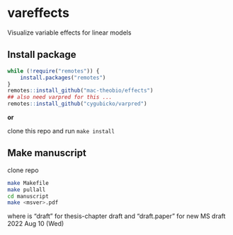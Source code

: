 # vareffects

Visualize variable effects for linear models 

## Install package

```r
while (!require("remotes")) {
    install.packages("remotes")
}
remotes::install_github("mac-theobio/effects")
## also need varpred for this ...
remotes::install_github("cygubicko/varpred")
```

**or**

clone this repo and run `make install`

## Make manuscript

clone repo

```bash
make Makefile
make pullall
cd manuscript
make <msver>.pdf
```

where <msver> is “draft” for thesis-chapter draft and “draft.paper” for new MS draft 2022 Aug 10 (Wed)

